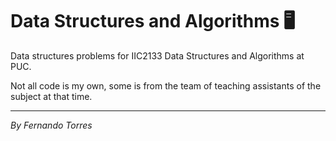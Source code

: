 # Data Structures and Algorithms 🖥️
Data structures problems for IIC2133 Data Structures and Algorithms at PUC.

Not all code is my own, some is from the team of teaching assistants of the subject at that time.

---
_By Fernando Torres_
